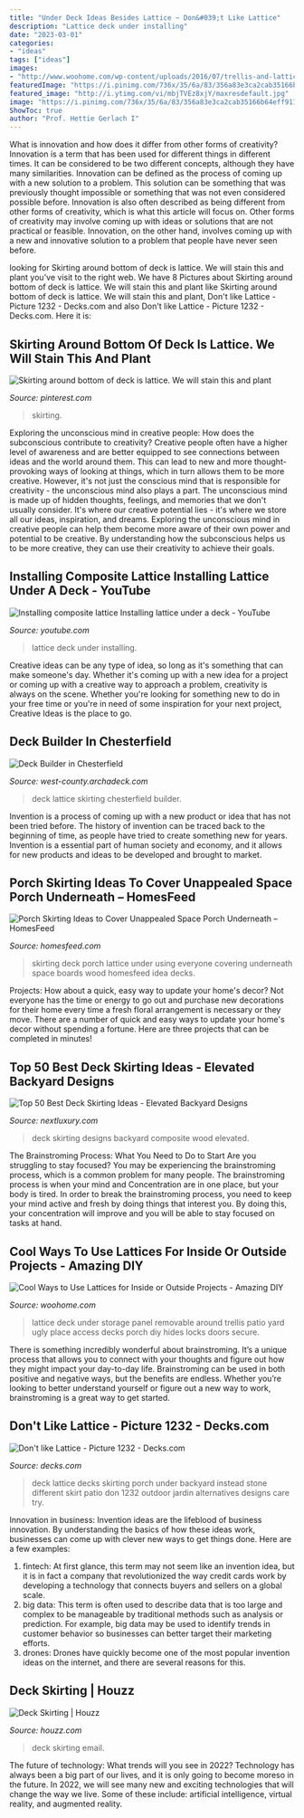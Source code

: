 ```yaml
---
title: "Under Deck Ideas Besides Lattice ~ Don&#039;t Like Lattice"
description: "Lattice deck under installing"
date: "2023-03-01"
categories:
- "ideas"
tags: ["ideas"]
images:
- "http://www.woohome.com/wp-content/uploads/2016/07/trellis-and-lattice-around-your-home-09_3.jpg"
featuredImage: "https://i.pinimg.com/736x/35/6a/83/356a83e3ca2cab35166b64eff9117417--under-decks-stains.jpg"
featured_image: "http://i.ytimg.com/vi/mbjTVEz8xjY/maxresdefault.jpg"
image: "https://i.pinimg.com/736x/35/6a/83/356a83e3ca2cab35166b64eff9117417--under-decks-stains.jpg"
ShowToc: true
author: "Prof. Hettie Gerlach I"
---
```



What is innovation and how does it differ from other forms of creativity?
Innovation is a term that has been used for different things in different times. It can be considered to be two different concepts, although they have many similarities. Innovation can be defined as the process of coming up with a new solution to a problem. This solution can be something that was previously thought impossible or something that was not even considered possible before. Innovation is also often described as being different from other forms of creativity, which is what this article will focus on. Other forms of creativity may involve coming up with ideas or solutions that are not practical or feasible. Innovation, on the other hand, involves coming up with a new and innovative solution to a problem that people have never seen before.

	

		
looking for Skirting around bottom of deck is lattice. We will stain this and plant you've visit to the right web. We have 8 Pictures about Skirting around bottom of deck is lattice. We will stain this and plant like Skirting around bottom of deck is lattice. We will stain this and plant, Don&#039;t like Lattice - Picture 1232 - Decks.com and also Don&#039;t like Lattice - Picture 1232 - Decks.com. Here it is:
		
    
## Skirting Around Bottom Of Deck Is Lattice. We Will Stain This And Plant

<img loading=lazy src="https://i.pinimg.com/736x/35/6a/83/356a83e3ca2cab35166b64eff9117417--under-decks-stains.jpg" onerror="this.onerror=null;this.src='https://tse3.mm.bing.net/th?id=OIP.Rr6xIhxajjvw6k6vNcfBIgHaJ3&amp;pid=15.1';" alt="Skirting around bottom of deck is lattice. We will stain this and plant">

_Source: pinterest.com_

>skirting. 

	

Exploring the unconscious mind in creative people: How does the subconscious contribute to creativity?
Creative people often have a higher level of awareness and are better equipped to see connections between ideas and the world around them. This can lead to new and more thought-provoking ways of looking at things, which in turn allows them to be more creative. However, it's not just the conscious mind that is responsible for creativity - the unconscious mind also plays a part. The unconscious mind is made up of hidden thoughts, feelings, and memories that we don't usually consider. It's where our creative potential lies - it's where we store all our ideas, inspiration, and dreams. Exploring the unconscious mind in creative people can help them become more aware of their own power and potential to be creative. By understanding how the subconscious helps us to be more creative, they can use their creativity to achieve their goals.

    
## Installing Composite Lattice Installing Lattice Under A Deck - YouTube

<img loading=lazy src="http://i.ytimg.com/vi/mbjTVEz8xjY/maxresdefault.jpg" onerror="this.onerror=null;this.src='https://tse1.mm.bing.net/th?id=OIP.WfEWVDXm41EaMRO_SO5BLgHaEK&amp;pid=15.1';" alt="Installing composite lattice Installing lattice under a deck - YouTube">

_Source: youtube.com_

>lattice deck under installing. 

	

Creative ideas can be any type of idea, so long as it's something that can make someone's day. Whether it's coming up with a new idea for a project or coming up with a creative way to approach a problem, creativity is always on the scene. Whether you're looking for something new to do in your free time or you're in need of some inspiration for your next project, Creative Ideas is the place to go.

    
## Deck Builder In Chesterfield

<img loading=lazy src="http://bolt-production.s3.amazonaws.com/uploads/250b190364cd4d7c1bd35117cf9434f2/ches5.jpg" onerror="this.onerror=null;this.src='https://tse3.mm.bing.net/th?id=OIP.R7lS04zRQx3EN5yjjh3A-wHaFj&amp;pid=15.1';" alt="Deck Builder in Chesterfield">

_Source: west-county.archadeck.com_

>deck lattice skirting chesterfield builder. 

	

Invention is a process of coming up with a new product or idea that has not been tried before. The history of invention can be traced back to the beginning of time, as people have tried to create something new for years. Invention is a essential part of human society and economy, and it allows for new products and ideas to be developed and brought to market.

    
## Porch Skirting Ideas To Cover Unappealed Space Porch Underneath – HomesFeed

<img loading=lazy src="https://homesfeed.com/wp-content/uploads/2015/04/wood-board-lattice-idea-for-under-porch-covering.jpg" onerror="this.onerror=null;this.src='https://tse2.mm.bing.net/th?id=OIP.MaL6eo2RVGkzgnZ0KBG10QHaEI&amp;pid=15.1';" alt="Porch Skirting Ideas to Cover Unappealed Space Porch Underneath – HomesFeed">

_Source: homesfeed.com_

>skirting deck porch lattice under using everyone covering underneath space boards wood homesfeed idea decks. 

	

Projects: How about a quick, easy way to update your home's decor?
Not everyone has the time or energy to go out and purchase new decorations for their home every time a fresh floral arrangement is necessary or they move. There are a number of quick and easy ways to update your home's decor without spending a fortune. Here are three projects that can be completed in minutes!

    
## Top 50 Best Deck Skirting Ideas - Elevated Backyard Designs

<img loading=lazy src="http://nextluxury.com/wp-content/uploads/composite-wood-look-deck-skirting-design-ideas.jpg" onerror="this.onerror=null;this.src='https://tse4.mm.bing.net/th?id=OIP.Fb0pOWamuFOYZXCUOcR_fwHaG3&amp;pid=15.1';" alt="Top 50 Best Deck Skirting Ideas - Elevated Backyard Designs">

_Source: nextluxury.com_

>deck skirting designs backyard composite wood elevated. 

	

The Brainstroming Process: What You Need to Do to Start
Are you struggling to stay focused? You may be experiencing the brainstroming process, which is a common problem for many people. The brainstroming process is when your mind and Concentration are in one place, but your body is tired. In order to break the brainstroming process, you need to keep your mind active and fresh by doing things that interest you. By doing this, your concentration will improve and you will be able to stay focused on tasks at hand.

    
## Cool Ways To Use Lattices For Inside Or Outside Projects - Amazing DIY

<img loading=lazy src="http://www.woohome.com/wp-content/uploads/2016/07/trellis-and-lattice-around-your-home-09_3.jpg" onerror="this.onerror=null;this.src='https://tse3.mm.bing.net/th?id=OIP.WnihZvZvMak7E3qPFfx8IQHaLd&amp;pid=15.1';" alt="Cool Ways to Use Lattices for Inside or Outside Projects - Amazing DIY">

_Source: woohome.com_

>lattice deck under storage panel removable around trellis patio yard ugly place access decks porch diy hides locks doors secure. 

	

There is something incredibly wonderful about brainstroming. It’s a unique process that allows you to connect with your thoughts and figure out how they might impact your day-to-day life. Brainstroming can be used in both positive and negative ways, but the benefits are endless. Whether you’re looking to better understand yourself or figure out a new way to work, brainstroming is a great way to get started.

    
## Don&#039;t Like Lattice - Picture 1232 - Decks.com

<img loading=lazy src="http://decks.blob.core.windows.net/img/400s/15100317330549.jpg" onerror="this.onerror=null;this.src='https://tse3.mm.bing.net/th?id=OIP.Z26raH4h9TCCZIk9eGNaEwAAAA&amp;pid=15.1';" alt="Don&#039;t like Lattice - Picture 1232 - Decks.com">

_Source: decks.com_

>deck lattice decks skirting porch under backyard instead stone different skirt patio don 1232 outdoor jardin alternatives designs care try. 

	

Innovation in business:
Invention ideas are the lifeblood of business innovation. By understanding the basics of how these ideas work, businesses can come up with clever new ways to get things done. Here are a few examples: 
1. fintech: At first glance, this term may not seem like an invention idea, but it is in fact a company that revolutionized the way credit cards work by developing a technology that connects buyers and sellers on a global scale.
2. big data: This term is often used to describe data that is too large and complex to be manageable by traditional methods such as analysis or prediction. For example, big data may be used to identify trends in customer behavior so businesses can better target their marketing efforts. 
3. drones: Drones have quickly become one of the most popular invention ideas on the internet, and there are several reasons for this.

    
## Deck Skirting | Houzz

<img loading=lazy src="https://st.hzcdn.com/fimgs/46417b0e0e8c70f9_4942-w500-h500-b0-p0--contemporary-exterior.jpg" onerror="this.onerror=null;this.src='https://tse4.mm.bing.net/th?id=OIP.m0HlhK_YvbSD5DcJDB6qLQHaHa&amp;pid=15.1';" alt="Deck Skirting | Houzz">

_Source: houzz.com_

>deck skirting email. 

	

The future of technology: What trends will you see in 2022?
Technology has always been a big part of our lives, and it is only going to become moreso in the future. In 2022, we will see many new and exciting technologies that will change the way we live. Some of these include: artificial intelligence, virtual reality, and augmented reality.

